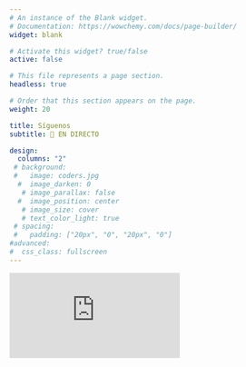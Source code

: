 ```yaml
---
# An instance of the Blank widget.
# Documentation: https://wowchemy.com/docs/page-builder/
widget: blank

# Activate this widget? true/false
active: false

# This file represents a page section.
headless: true

# Order that this section appears on the page.
weight: 20

title: Síguenos
subtitle: 🔴 EN DIRECTO

design:
  columns: "2"
 # background:
 #   image: coders.jpg
  #  image_darken: 0
   # image_parallax: false
  #  image_position: center
   # image_size: cover
   # text_color_light: true
 # spacing:
 #   padding: ["20px", "0", "20px", "0"]
#advanced:
#  css_class: fullscreen
---
```


<div class="video-responsive">
<iframe src="https://www.youtube.com/embed/pklQrAp7CaA" title="Emisión en directo de la presentación del Libro Blanco de la COVID-19" frameborder="0" allow="accelerometer; autoplay; clipboard-write; encrypted-media; gyroscope; picture-in-picture" allowfullscreen></iframe>
  </div>
